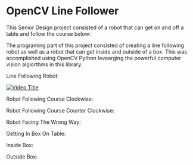 # OpenCV Line Follower
This Senior Design project consisted of a robot that can get on and off a table and follow the course below:



The programing part of this project consisted of creating a line following robot as well as a robot that can get inside and outside of a box.
This was accomplished using OpenCV Python levearging the powerful computer vision algiorthms in this library. 

Line Following Robot:

[![Video Title](https://img.youtube.com/vi/VIDEO_ID/0.jpg)](https://www.youtube.com/watch?v=VIDEO_ID)

Robot Following Course Clockwise:

Robot Following Course Counter Clockwise:

Robot Facing The Wrong Way:

Getting In Box On Table:

Inside Box:

Outside Box: 

